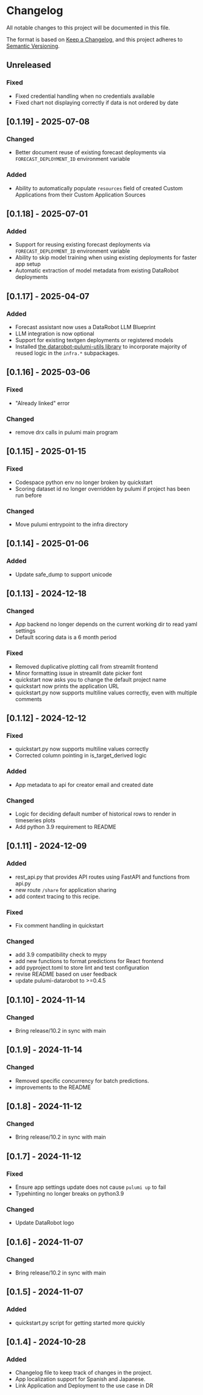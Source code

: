 # Changelog

All notable changes to this project will be documented in this file.

The format is based on [Keep a Changelog](https://keepachangelog.com/en/1.1.0/),
and this project adheres to [Semantic Versioning](https://semver.org/spec/v2.0.0.html).

## Unreleased

### Fixed
- Fixed credential handling when no credentials available
- Fixed chart not displaying correctly if data is not ordered by date 

## [0.1.19] - 2025-07-08

### Changed
- Better document reuse of existing forecast deployments via `FORECAST_DEPLOYMENT_ID` environment variable

### Added
- Ability to automatically populate `resources` field of created Custom Applications from their Custom Application Sources


## [0.1.18] - 2025-07-01

### Added
- Support for reusing existing forecast deployments via `FORECAST_DEPLOYMENT_ID` environment variable
- Ability to skip model training when using existing deployments for faster app setup
- Automatic extraction of model metadata from existing DataRobot deployments

## [0.1.17] - 2025-04-07

### Added
- Forecast assistant now uses a DataRobot LLM Blueprint
- LLM integration is now optional
- Support for existing textgen deployments or registered models
- Installed [the datarobot-pulumi-utils library](https://github.com/datarobot-oss/datarobot-pulumi-utils) to incorporate majority of reused logic in the `infra.*` subpackages.

## [0.1.16] - 2025-03-06

### Fixed
- "Already linked" error

### Changed
- remove drx calls in pulumi main program

## [0.1.15] - 2025-01-15

### Fixed

- Codespace python env no longer broken by quickstart
- Scoring dataset id no longer overridden by pulumi if project has been run before

### Changed

- Move pulumi entrypoint to the infra directory

## [0.1.14] - 2025-01-06

### Added

- Update safe_dump to support unicode

## [0.1.13] - 2024-12-18

### Changed
- App backend no longer depends on the current working dir to read yaml settings
- Default scoring data is a 6 month period


### Fixed

- Removed duplicative plotting call from streamlit frontend
- Minor formatting issue in streamlit date picker font
- quickstart now asks you to change the default project name
- quickstart now prints the application URL
- quickstart.py now supports multiline values correctly, even with multiple comments

## [0.1.12] - 2024-12-12

### Fixed

- quickstart.py now supports multiline values correctly
- Corrected column pointing in is_target_derived logic

### Added

- App metadata to api for creator email and created date

### Changed

- Logic for deciding default number of historical rows to render in timeseries plots
- Add python 3.9 requirement to README

## [0.1.11] - 2024-12-09

### Added

- rest_api.py that provides API routes using FastAPI and functions from api.py
- new route `/share` for application sharing
- add context tracing to this recipe.

### Fixed

- Fix comment handling in quickstart

### Changed

- add 3.9 compatibility check to mypy
- add new functions to format predictions for React frontend
- add pyproject.toml to store lint and test configuration
- revise README based on user feedback
- update pulumi-datarobot to >=0.4.5

## [0.1.10] - 2024-11-14

### Changed

- Bring release/10.2 in sync with main

## [0.1.9] - 2024-11-14

### Changed

- Removed specific concurrency for batch predictions.
- improvements to the README

## [0.1.8] - 2024-11-12

### Changed

- Bring release/10.2 in sync with main

## [0.1.7] - 2024-11-12

### Fixed

- Ensure app settings update does not cause `pulumi up` to fail
- Typehinting no longer breaks on python3.9

### Changed

- Update DataRobot logo

## [0.1.6] - 2024-11-07

### Changed

- Bring release/10.2 in sync with main

## [0.1.5] - 2024-11-07

### Added

- quickstart.py script for getting started more quickly

## [0.1.4] - 2024-10-28

### Added

- Changelog file to keep track of changes in the project.
- App localization support for Spanish and Japanese.
- Link Application and Deployment to the use case in DR
